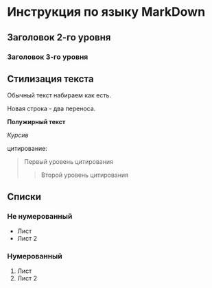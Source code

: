 # Инструкция по языку MarkDown


## Заголовок 2-го уровня
### Заголовок 3-го уровня

## Стилизация текста

Обычный текст набираем как есть.

Новая строка - два переноса. 

**Полужирный текст**

*Курсив*

цитирование:

> Первый уровень цитирования
>> Второй уровень цитирования


## Списки
### Не нумерованный
* Лист 
* Лист 2

### Нумерованный
1. Лист
2. Лист 2


